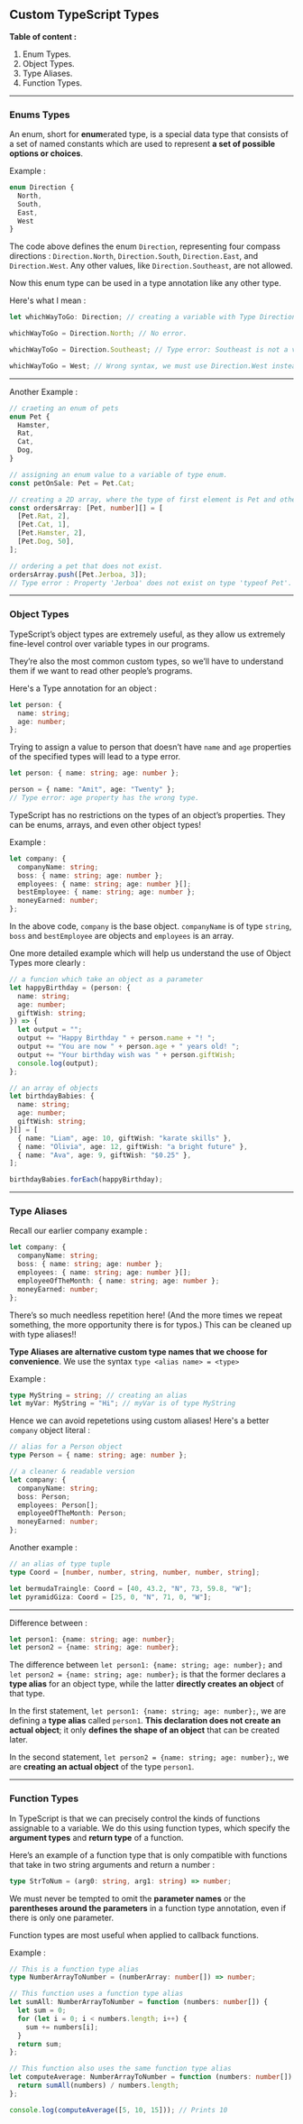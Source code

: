 ## Custom TypeScript Types

**Table of content :**

1. Enum Types.
2. Object Types.
3. Type Aliases.
4. Function Types.

---

### Enums Types

An enum, short for **enum**erated type, is a special data type that consists of a set of named constants which are used to represent **a set of possible options or choices**.

Example :

```js
enum Direction {
  North,
  South,
  East,
  West
}
```

The code above defines the enum `Direction`, representing four compass directions : `Direction.North`, `Direction.South`, `Direction.East`, and `Direction.West`. Any other values, like `Direction.Southeast`, are not allowed.

Now this enum type can be used in a type annotation like any other type.

Here's what I mean :

```ts
let whichWayToGo: Direction; // creating a variable with Type Direction

whichWayToGo = Direction.North; // No error.

whichWayToGo = Direction.Southeast; // Type error: Southeast is not a valid value for the Direction enum.

whichWayToGo = West; // Wrong syntax, we must use Direction.West instead.
```

---

Another Example :

```ts
// craeting an enum of pets
enum Pet {
  Hamster,
  Rat,
  Cat,
  Dog,
}

// assigning an enum value to a variable of type enum.
const petOnSale: Pet = Pet.Cat;

// creating a 2D array, where the type of first element is Pet and other is a number.
const ordersArray: [Pet, number][] = [
  [Pet.Rat, 2],
  [Pet.Cat, 1],
  [Pet.Hamster, 2],
  [Pet.Dog, 50],
];

// ordering a pet that does not exist.
ordersArray.push([Pet.Jerboa, 3]);
// Type error : Property 'Jerboa' does not exist on type 'typeof Pet'.
```

---

### Object Types

TypeScript’s object types are extremely useful, as they allow us extremely fine-level control over variable types in our programs.

They’re also the most common custom types, so we’ll have to understand them if we want to read other people’s programs.

Here's a Type annotation for an object :

```ts
let person: {
  name: string;
  age: number;
};
```

Trying to assign a value to person that doesn’t have `name` and `age` properties of the specified types will lead to a type error.

```ts
let person: { name: string; age: number };

person = { name: "Amit", age: "Twenty" };
// Type error: age property has the wrong type.
```

TypeScript has no restrictions on the types of an object’s properties. They can be enums, arrays, and even other object types!

Example :

```ts
let company: {
  companyName: string;
  boss: { name: string; age: number };
  employees: { name: string; age: number }[];
  bestEmployee: { name: string; age: number };
  moneyEarned: number;
};
```

In the above code, `company` is the base object. `companyName` is of type `string`, `boss` and `bestEmployee` are objects and `employees` is an array.

One more detailed example which will help us understand the use of Object Types more clearly :

```ts
// a funcion which take an object as a parameter
let happyBirthday = (person: {
  name: string;
  age: number;
  giftWish: string;
}) => {
  let output = "";
  output += "Happy Birthday " + person.name + "! ";
  output += "You are now " + person.age + " years old! ";
  output += "Your birthday wish was " + person.giftWish;
  console.log(output);
};

// an array of objects
let birthdayBabies: {
  name: string;
  age: number;
  giftWish: string;
}[] = [
  { name: "Liam", age: 10, giftWish: "karate skills" },
  { name: "Olivia", age: 12, giftWish: "a bright future" },
  { name: "Ava", age: 9, giftWish: "$0.25" },
];

birthdayBabies.forEach(happyBirthday);
```

---

### Type Aliases

Recall our earlier company example :

```ts
let company: {
  companyName: string;
  boss: { name: string; age: number };
  employees: { name: string; age: number }[];
  employeeOfTheMonth: { name: string; age: number };
  moneyEarned: number;
};
```

There’s so much needless repetition here! (And the more times we repeat something, the more opportunity there is for typos.) This can be cleaned up with type aliases!!

**Type Aliases are alternative custom type names that we choose for convenience**. We use the syntax `type <alias name> = <type>`

Example :

```ts
type MyString = string; // creating an alias
let myVar: MyString = "Hi"; // myVar is of type MyString
```

Hence we can avoid repetetions using custom aliases! Here's a better `company` object literal :

```ts
// alias for a Person object
type Person = { name: string; age: number };

// a cleaner & readable version
let company: {
  companyName: string;
  boss: Person;
  employees: Person[];
  employeeOfTheMonth: Person;
  moneyEarned: number;
};
```

Another example :

```ts
// an alias of type tuple
type Coord = [number, number, string, number, number, string];

let bermudaTraingle: Coord = [40, 43.2, "N", 73, 59.8, "W"];
let pyramidGiza: Coord = [25, 0, "N", 71, 0, "W"];
```

---

Difference between :

```ts
let person1: {name: string; age: number};
let person2 = {name: string; age: number};
```

The difference between `let person1: {name: string; age: number};` and `let person2 = {name: string; age: number};` is that the former declares a **type alias** for an object type, while the latter **directly creates an object** of that type.

In the first statement, `let person1: {name: string; age: number};`, we are defining a **type alias** called `person1`. **This declaration does not create an actual object**; it only **defines the shape of an object** that can be created later.

In the second statement, `let person2 = {name: string; age: number};`, we are **creating an actual object** of the type `person1`.

---

### Function Types

In TypeScript is that we can precisely control the kinds of functions assignable to a variable. We do this using function types, which specify the **argument types** and **return type** of a function.

Here’s an example of a function type that is only compatible with functions that take in two string arguments and return a number :

```ts
type StrToNum = (arg0: string, arg1: string) => number;
```

We must never be tempted to omit the **parameter names** or the **parentheses around the parameters** in a function type annotation, even if there is only one parameter.

Function types are most useful when applied to callback functions.

Example :

```ts
// This is a function type alias
type NumberArrayToNumber = (numberArray: number[]) => number;

// This function uses a function type alias
let sumAll: NumberArrayToNumber = function (numbers: number[]) {
  let sum = 0;
  for (let i = 0; i < numbers.length; i++) {
    sum += numbers[i];
  }
  return sum;
};

// This function also uses the same function type alias
let computeAverage: NumberArrayToNumber = function (numbers: number[]) {
  return sumAll(numbers) / numbers.length;
};

console.log(computeAverage([5, 10, 15])); // Prints 10
```

